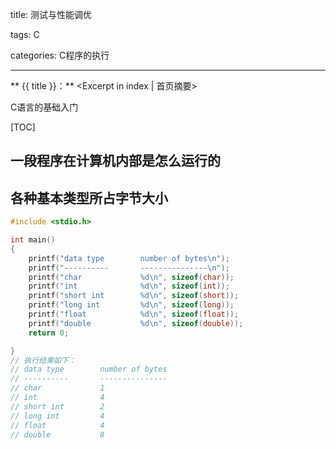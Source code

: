 title: 测试与性能调优

tags: C

categories: C程序的执行

------

** {{ title }}：** <Excerpt in index | 首页摘要>

C语言的基础入门

<!-- more -->

[TOC]

## 一段程序在计算机内部是怎么运行的

## 各种基本类型所占字节大小

```c
#include <stdio.h>

int main()
{
    printf("data type        number of bytes\n");
    printf("----------       ---------------\n");
    printf("char             %d\n", sizeof(char));
    printf("int              %d\n", sizeof(int));
    printf("short int        %d\n", sizeof(short));
    printf("long int         %d\n", sizeof(long));
    printf("float            %d\n", sizeof(float));
    printf("double           %d\n", sizeof(double));
    return 0;

}
// 执行结果如下：
// data type        number of bytes
// ----------       ---------------
// char             1
// int              4
// short int        2
// long int         4
// float            4
// double           8
```


